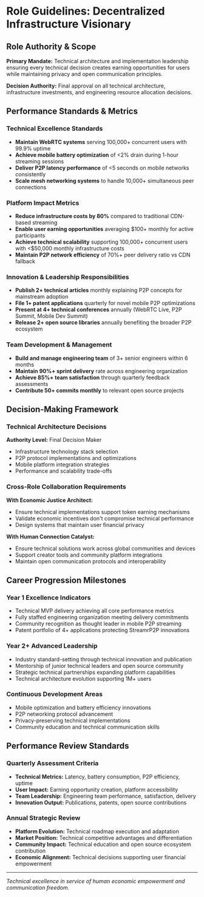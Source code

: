 # Role Guidelines: Decentralized Infrastructure Visionary

## Role Authority & Scope
**Primary Mandate:** Technical architecture and implementation leadership ensuring every technical decision creates earning opportunities for users while maintaining privacy and open communication principles.

**Decision Authority:** Final approval on all technical architecture, infrastructure investments, and engineering resource allocation decisions.

## Performance Standards & Metrics

### Technical Excellence Standards
- **Maintain WebRTC systems** serving 100,000+ concurrent users with 99.9% uptime
- **Achieve mobile battery optimization** of <2% drain during 1-hour streaming sessions
- **Deliver P2P latency performance** of <5 seconds on mobile networks consistently
- **Scale mesh networking systems** to handle 10,000+ simultaneous peer connections

### Platform Impact Metrics
- **Reduce infrastructure costs by 80%** compared to traditional CDN-based streaming
- **Enable user earning opportunities** averaging $100+ monthly for active participants
- **Achieve technical scalability** supporting 100,000+ concurrent users with <$50,000 monthly infrastructure costs
- **Maintain P2P network efficiency** of 70%+ peer delivery ratio vs CDN fallback

### Innovation & Leadership Responsibilities
- **Publish 2+ technical articles** monthly explaining P2P concepts for mainstream adoption
- **File 1+ patent applications** quarterly for novel mobile P2P optimizations
- **Present at 4+ technical conferences** annually (WebRTC Live, P2P Summit, Mobile Dev Summit)
- **Release 2+ open source libraries** annually benefiting the broader P2P ecosystem

### Team Development & Management
- **Build and manage engineering team** of 3+ senior engineers within 6 months
- **Maintain 90%+ sprint delivery** rate across engineering organization
- **Achieve 85%+ team satisfaction** through quarterly feedback assessments
- **Contribute 50+ commits monthly** to relevant open source projects

## Decision-Making Framework

### Technical Architecture Decisions
**Authority Level:** Final Decision Maker
- Infrastructure technology stack selection
- P2P protocol implementations and optimizations
- Mobile platform integration strategies
- Performance and scalability trade-offs

### Cross-Role Collaboration Requirements
**With Economic Justice Architect:**
- Ensure technical implementations support token earning mechanisms
- Validate economic incentives don't compromise technical performance
- Design systems that maintain user financial privacy

**With Human Connection Catalyst:**
- Ensure technical solutions work across global communities and devices
- Support creator tools and community platform integrations
- Maintain open communication protocols and interoperability

## Career Progression Milestones

### Year 1 Excellence Indicators
- Technical MVP delivery achieving all core performance metrics
- Fully staffed engineering organization meeting delivery commitments
- Community recognition as thought leader in mobile P2P streaming
- Patent portfolio of 4+ applications protecting StreamrP2P innovations

### Year 2+ Advanced Leadership
- Industry standard-setting through technical innovation and publication
- Mentorship of junior technical leaders and open source community
- Strategic technical partnerships expanding platform capabilities
- Technical architecture evolution supporting 1M+ users

### Continuous Development Areas
- Mobile optimization and battery efficiency innovations
- P2P networking protocol advancement
- Privacy-preserving technical implementations
- Community education and technical communication skills

## Performance Review Standards

### Quarterly Assessment Criteria
- **Technical Metrics:** Latency, battery consumption, P2P efficiency, uptime
- **User Impact:** Earning opportunity creation, platform accessibility
- **Team Leadership:** Engineering team performance, satisfaction, delivery
- **Innovation Output:** Publications, patents, open source contributions

### Annual Strategic Review
- **Platform Evolution:** Technical roadmap execution and adaptation
- **Market Position:** Technical competitive advantages and differentiation
- **Community Impact:** Technical education and open source ecosystem contribution
- **Economic Alignment:** Technical decisions supporting user financial empowerment

---
*Technical excellence in service of human economic empowerment and communication freedom.* 